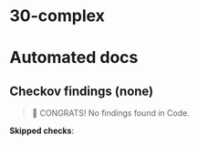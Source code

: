 # 30-complex

# Automated docs

<!-- BEGIN_TOC -->

<!-- END_TOC -->

<!-- BEGIN_TF_DOCS -->

<!-- END_TF_DOCS -->

<!-- BEGIN_CHECKOV -->
## Checkov findings (none)
> 🎉 CONGRATS! No findings found in Code.

**Skipped checks**:
<!-- END_CHECKOV -->

<!-- BEGIN_PIKE_DOCS -->

<!-- END_PIKE_DOCS -->
